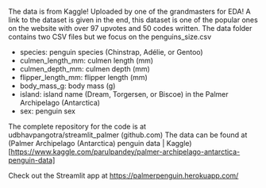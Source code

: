 The data is from Kaggle! Uploaded by one of the grandmasters for EDA! A link to the dataset is given in the end, this dataset is one of the popular ones on the website with over 97 upvotes and 50 codes written. The data folder contains two CSV files but we focus on the penguins_size.csv

- species: penguin species (Chinstrap, Adélie, or Gentoo)
- culmen_length_mm: culmen length (mm)
- culmen_depth_mm: culmen depth (mm)
- flipper_length_mm: flipper length (mm)
- body_mass_g: body mass (g)
- island: island name (Dream, Torgersen, or Biscoe) in the Palmer Archipelago (Antarctica)
- sex: penguin sex

The complete repository for the code is at udbhavpangotra/streamlit_palmer (github.com) 
The data can be found at (Palmer Archipelago (Antarctica) penguin data | Kaggle)[https://www.kaggle.com/parulpandey/palmer-archipelago-antarctica-penguin-data]

Check out the Streamlit app at https://palmerpenguin.herokuapp.com/
